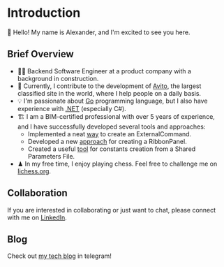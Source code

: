 # Introduction

👋 Hello! My name is Alexander, and I'm excited to see you here.

## Brief Overview

* 👨‍💻 Backend Software Engineer at a product company with a background in construction.
* 🚀 Currently, I contribute to the development of [Avito](http://avito.ru), the largest classified site in the world, where I help people on a daily basis.
* 💡 I'm passionate about [Go](https://go.dev/) programming language, but I also have experience with [.NET](https://dotnet.microsoft.com/en-us/) (especially C#).
* 🏗 I am a BIM-certified professional with over 5 years of experience, and I have successfully developed several tools and approaches:
  * Implemented a neat [way](https://github.com/novikov-ai/revit-basic-command) to create an ExternalCommand.
  * Developed a new [approach](https://github.com/novikov-ai/revit-ribbon-builder) for creating a RibbonPanel.
  * Created a useful [tool](https://github.com/novikov-ai/revit-sp-transfer) for constants creation from a Shared Parameters File.
* ♟ In my free time, I enjoy playing chess. Feel free to challenge me on [lichess.org](https://lichess.org/@/ainovikov).

## Collaboration

If you are interested in collaborating or just want to chat, please connect with me on [LinkedIn](https://www.linkedin.com/in/novikov-ai).

## Blog

Check out [my tech blog](https://t.me/time2code) in telegram!